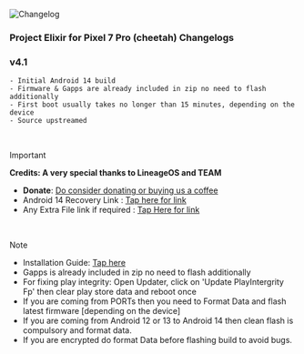 ![Changelog](https://i.imgur.com/MsgqFFz.png)

### Project Elixir for Pixel 7 Pro (cheetah) Changelogs

### v4.1 
```
- Initial Android 14 build
- Firmware & Gapps are already included in zip no need to flash additionally
- First boot usually takes no longer than 15 minutes, depending on the device
- Source upstreamed 
```

<br>

> [!Important]
> **Credits: A very special thanks to LineageOS and TEAM**
> * **Donate**: [Do consider donating or buying us a coffee](https://projectelixiros.com/donate)
> * Android 14 Recovery Link : [Tap here for link](https://projectelixiros.com/download)
> * Any Extra File link if required : [Tap Here for link](https://sourceforge.net/projects/project-elixir/files/fourteen)

<br>

> [!Note]
> * Installation Guide: [Tap here](https://projectelixiros.com/download)
> * Gapps is already included in zip no need to flash additionally
> * For fixing play integrity: Open Updater, click on 'Update PlayIntergrity Fp' then clear play store data and reboot once
> * If you are coming from PORTs then you need to Format Data and flash latest firmware [depending on the device]
> * If you are coming from Android 12 or 13 to Android 14 then clean flash is compulsory and format data.
> * If you are encrypted do format Data before flashing build to avoid bugs.
